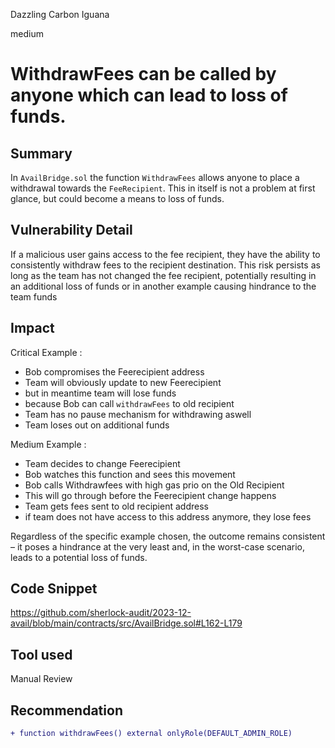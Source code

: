 Dazzling Carbon Iguana

medium

# WithdrawFees can be called by anyone which can lead to loss of funds.

## Summary
In `AvailBridge.sol` the function `WithdrawFees` allows anyone to place a withdrawal towards the `FeeRecipient`. This in itself is not a problem at first glance, but could become a means to loss of funds.
## Vulnerability Detail
If a malicious user gains access to the fee recipient, they have the ability to consistently withdraw fees to the recipient destination. This risk persists as long as the team has not changed the fee recipient, potentially resulting in an additional loss of funds or in another example causing hindrance to the team funds

## Impact
Critical Example :
 - Bob compromises the Feerecipient address
 - Team will obviously update to new Feerecipient
 - but in meantime team will lose funds 
 - because Bob can call `withdrawFees` to old recipient 
 - Team has no pause mechanism for withdrawing aswell
 - Team loses out on additional funds 

 Medium Example  :
 - Team decides to change Feerecipient 
 - Bob watches this function and sees this movement
 - Bob calls Withdrawfees with high gas prio on the Old Recipient
 - This will go through before the Feerecipient change happens
 - Team gets fees sent to old recipient address
 - if team does not have access to this address anymore, they lose fees

Regardless of the specific example chosen, the outcome remains consistent – it poses a hindrance at the very least and, in the worst-case scenario, leads to a potential loss of funds.

## Code Snippet

https://github.com/sherlock-audit/2023-12-avail/blob/main/contracts/src/AvailBridge.sol#L162-L179

## Tool used

Manual Review

## Recommendation
```diff
+ function withdrawFees() external onlyRole(DEFAULT_ADMIN_ROLE)
```